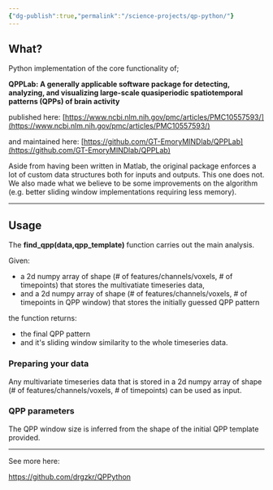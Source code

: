 ```yaml
---
{"dg-publish":true,"permalink":"/science-projects/qp-python/"}
---
```



## What?

Python implementation of the core functionality of;

**QPPLab: A generally applicable software package for detecting, analyzing, and visualizing large-scale quasiperiodic spatiotemporal patterns (QPPs) of brain activity**

published here: [https://www.ncbi.nlm.nih.gov/pmc/articles/PMC10557593/](https://www.ncbi.nlm.nih.gov/pmc/articles/PMC10557593/)

and maintained here: [https://github.com/GT-EmoryMINDlab/QPPLab](https://github.com/GT-EmoryMINDlab/QPPLab)

Aside from having been written in Matlab, the original package enforces a lot of custom data structures both for inputs and outputs. This one does not. We also made what we believe to be some improvements on the algorithm (e.g. better sliding window implementations requiring less memory).

---
## Usage

The **find_qpp(data,qpp_template)** function carries out the main analysis.

Given:
- a 2d numpy array of shape (# of features/channels/voxels, # of timepoints) that stores the multivatiate timeseries data,
- and a 2d numpy array of shape (# of features/channels/voxels, # of timepoints in QPP window) that stores the initially guessed QPP pattern

the function returns:
- the final QPP pattern
- and it's sliding window similarity to the whole timeseries data.

### Preparing your data

Any multivariate timeseries data that is stored in a 2d numpy array of shape (# of features/channels/voxels, # of timepoints) can be used as input.
### QPP parameters

The QPP window size is inferred from the shape of the initial QPP template provided.

---
See more here:

https://github.com/drgzkr/QPPython